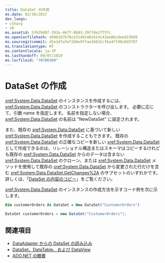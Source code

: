 ```yaml
---
title: DataSet の作成
ms.date: 03/30/2017
dev_langs:
- csharp
- vb
ms.assetid: 57629d8f-393e-4677-8b83-29ffde27f5fc
ms.openlocfilehash: d496167b7bce31491402414c43ae0bcdee423b89
ms.sourcegitcommit: d2e1dfa7ef2d4e9ffae3d431cf6a4ffd9c8d378f
ms.translationtype: HT
ms.contentlocale: ja-JP
ms.lasthandoff: 09/07/2019
ms.locfileid: "70786509"
---
```

# <a name="creating-a-dataset"></a>DataSet の作成
<xref:System.Data.DataSet> のインスタンスを作成するには、<xref:System.Data.DataSet> のコンストラクターを呼び出します。 必要に応じて、引数 name を指定します。 名前を指定しない場合、<xref:System.Data.DataSet> の名前は "NewDataSet" に設定されます。  
  
 また、既存の <xref:System.Data.DataSet> に基づいて新しい <xref:System.Data.DataSet> を作成することもできます。 既存の <xref:System.Data.DataSet> の正確なコピーを新しい <xref:System.Data.DataSet> として作成できるのは、リレーショナル構造またはスキーマはコピーするけれども既存の <xref:System.Data.DataSet> からのデータは含まない <xref:System.Data.DataSet> のクローン、または <xref:System.Data.DataSet> メソッドを使用して既存の <xref:System.Data.DataSet> から変更された行だけを含む <xref:System.Data.DataSet.GetChanges%2A> のサブセットのいずれかです。 詳しくは、「[DataSet の内容のコピー](copying-dataset-contents.md)」をご覧ください。  
  
 <xref:System.Data.DataSet> のインスタンスの作成方法を示すコード例を次に示します。  
  
```vb  
Dim customerOrders As DataSet = New DataSet("CustomerOrders")  
```  
  
```csharp  
DataSet customerOrders = new DataSet("CustomerOrders");  
```  
  
## <a name="see-also"></a>関連項目

- [DataAdapter からの DataSet の読み込み](../populating-a-dataset-from-a-dataadapter.md)
- [DataSet、DataTable、および DataView](index.md)
- [ADO.NET の概要](../ado-net-overview.md)
